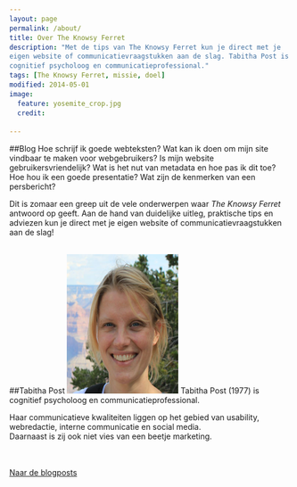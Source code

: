 ```yaml
---
layout: page
permalink: /about/
title: Over The Knowsy Ferret
description: "Met de tips van The Knowsy Ferret kun je direct met je
eigen website of communicatievraagstukken aan de slag. Tabitha Post is
cognitief psycholoog en communicatieprofessional."
tags: [The Knowsy Ferret, missie, doel]
modified: 2014-05-01
image:
  feature: yosemite_crop.jpg
  credit: 
  
---
```

##Blog
Hoe schrijf ik goede webteksten? Wat kan ik doen om
mijn site vindbaar te maken voor webgebruikers? Is mijn website gebruikersvriendelijk? Wat is het nut van metadata en
hoe pas ik dit toe? Hoe hou ik een goede presentatie? Wat zijn de
kenmerken van een persbericht?

Dit is zomaar een greep uit de vele onderwerpen waar <em>The Knowsy Ferret</em> antwoord op geeft. Aan de
hand van duidelijke uitleg, praktische tips en adviezen kun je direct
met je eigen website of communicatievraagstukken aan de slag!
<br><br>



##Tabitha Post
<img class="floatright" height="250" width="200" src="/images/tabithapost.jpg">
Tabitha Post (1977) is cognitief psycholoog en
communicatieprofessional.

Haar communicatieve kwaliteiten liggen op het gebied van
usability, webredactie, interne communicatie en social
media.<br>
Daarnaast is zij ook niet vies van een beetje marketing.

<br><br>
<a markdown="0" href="{{ site.url }}/" class="btn">Naar
de blogposts</a>

